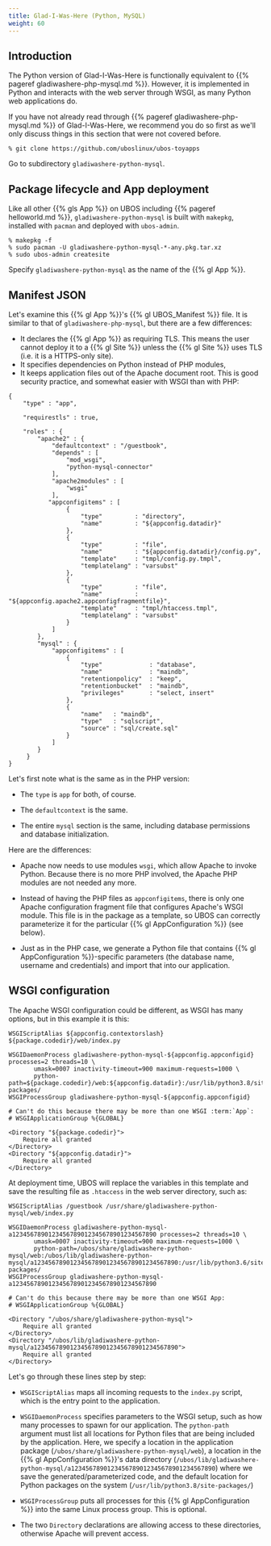 ```yaml
---
title: Glad-I-Was-Here (Python, MySQL)
weight: 60
---
```


## Introduction

The Python version of Glad-I-Was-Here is functionally equivalent to
{{% pageref gladiwashere-php-mysql.md %}}. However, it is
implemented in Python and interacts with the web server through WSGI, as
many Python web applications do.

If you have not already read through {{% pageref gladiwashere-php-mysql.md %}}
of Glad-I-Was-Here, we recommend you do so first as we'll only discuss things in this
section that were not covered before.

```
% git clone https://github.com/uboslinux/ubos-toyapps
```

Go to subdirectory ``gladiwashere-python-mysql``.

## Package lifecycle and App deployment

Like all other {{% gls App %}} on UBOS including {{% pageref helloworld.md %}},
``gladiwashere-python-mysql`` is built with ``makepkg``, installed with
``pacman`` and deployed with ``ubos-admin``.

```
% makepkg -f
% sudo pacman -U gladiwashere-python-mysql-*-any.pkg.tar.xz
% sudo ubos-admin createsite
```

Specify ``gladiwashere-python-mysql`` as the name of the {{% gl App %}}.

## Manifest JSON

Let's examine this {{% gl App %}}'s {{% gl UBOS_Manifest %}} file. It is similar to
that of ``gladiwashere-php-mysql``, but there are a few differences:

* It declares the {{% gl App %}} as requiring TLS. This means the user cannot deploy
  it to a {{% gl Site %}} unless the {{% gl Site %}} uses TLS (i.e. it is a
  HTTPS-only site).
* It specifies dependencies on Python instead of PHP modules,
* It keeps application files out of the Apache document root. This is good
  security practice, and somewhat easier with WSGI than with PHP:

```
{
    "type" : "app",

    "requirestls" : true,

    "roles" : {
        "apache2" : {
            "defaultcontext" : "/guestbook",
            "depends" : [
                "mod_wsgi",
                "python-mysql-connector"
            ],
            "apache2modules" : [
                "wsgi"
            ],
           "appconfigitems" : [
                {
                    "type"         : "directory",
                    "name"         : "${appconfig.datadir}"
                },
                {
                    "type"         : "file",
                    "name"         : "${appconfig.datadir}/config.py",
                    "template"     : "tmpl/config.py.tmpl",
                    "templatelang" : "varsubst"
                },
                {
                    "type"         : "file",
                    "name"         : "${appconfig.apache2.appconfigfragmentfile}",
                    "template"     : "tmpl/htaccess.tmpl",
                    "templatelang" : "varsubst"
                }
            ]
        },
        "mysql" : {
            "appconfigitems" : [
                {
                    "type"             : "database",
                    "name"             : "maindb",
                    "retentionpolicy"  : "keep",
                    "retentionbucket"  : "maindb",
                    "privileges"       : "select, insert"
                },
                {
                    "name"   : "maindb",
                    "type"   : "sqlscript",
                    "source" : "sql/create.sql"
                }
            ]
        }
     }
}
```

Let's first note what is the same as in the PHP version:

* The ``type`` is ``app`` for both, of course.

* The ``defaultcontext`` is the same.

* The entire ``mysql`` section is the same, including database permissions and
  database initialization.

Here are the differences:

* Apache now needs to use modules ``wsgi``, which allow Apache to invoke Python.
  Because there is no more PHP involved, the Apache PHP modules are not needed any more.

* Instead of having the PHP files as ``appconfigitems``, there is only one Apache
  configuration fragment file that configures Apache's WSGI module. This file is
  in the package as a template, so UBOS can correctly parameterize it for the particular
  {{% gl AppConfiguration %}} (see below).

* Just as in the PHP case, we generate a Python file that contains
  {{% gl AppConfiguration %}}-specific parameters (the database name, username and
  credentials) and import that into our application.

## WSGI configuration

The Apache WSGI configuration could be different, as WSGI has many options, but in
this example it is this:

```
WSGIScriptAlias ${appconfig.contextorslash} ${package.codedir}/web/index.py

WSGIDaemonProcess gladiwashere-python-mysql-${appconfig.appconfigid} processes=2 threads=10 \
       umask=0007 inactivity-timeout=900 maximum-requests=1000 \
       python-path=${package.codedir}/web:${appconfig.datadir}:/usr/lib/python3.8/site-packages/
WSGIProcessGroup gladiwashere-python-mysql-${appconfig.appconfigid}

# Can't do this because there may be more than one WSGI :term:`App`:
# WSGIApplicationGroup %{GLOBAL}

<Directory "${package.codedir}">
    Require all granted
</Directory>
<Directory "${appconfig.datadir}">
    Require all granted
</Directory>
```

At deployment time, UBOS will replace the variables in this template and save the
resulting file as ``.htaccess`` in the web server directory, such as:

```
WSGIScriptAlias /guestbook /usr/share/gladiwashere-python-mysql/web/index.py

WSGIDaemonProcess gladiwashere-python-mysql-a1234567890123456789012345678901234567890 processes=2 threads=10 \
       umask=0007 inactivity-timeout=900 maximum-requests=1000 \
       python-path=/ubos/share/gladiwashere-python-mysql/web:/ubos/lib/gladiwashere-python-mysql/a1234567890123456789012345678901234567890:/usr/lib/python3.6/site-packages/
WSGIProcessGroup gladiwashere-python-mysql-a1234567890123456789012345678901234567890

# Can't do this because there may be more than one WSGI App:
# WSGIApplicationGroup %{GLOBAL}

<Directory "/ubos/share/gladiwashere-python-mysql">
    Require all granted
</Directory>
<Directory "/ubos/lib/gladiwashere-python-mysql/a1234567890123456789012345678901234567890">
    Require all granted
</Directory>
```

Let's go through these lines step by step:

* ``WSGIScriptAlias`` maps all incoming requests to the ``index.py`` script, which is the
  entry point to the application.

* ``WSGIDaemonProcess`` specifies parameters to the WSGI setup, such as how many processes
  to spawn for our application. The ``python-path`` argument must list all locations
  for Python files that are being included by the application. Here, we specify a location
  in the application package (``/ubos/share/gladiwashere-python-mysql/web``), a location in the
  {{% gl AppConfiguration %}}'s data directory
  (``/ubos/lib/gladiwashere-python-mysql/a1234567890123456789012345678901234567890``) where we
  save the generated/parameterized code, and the default location for Python packages on
  the system (``/usr/lib/python3.8/site-packages/``)

* ``WSGIProcessGroup`` puts all processes for this {{% gl AppConfiguration %}} into the same Linux
  process group. This is optional.

* The two ``Directory`` declarations are allowing access to these directories, otherwise
  Apache will prevent access.

